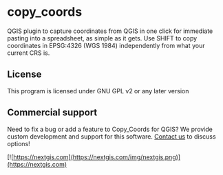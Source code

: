 copy_coords
===========

QGIS plugin to capture coordinates from QGIS in one click for immediate pasting into a spreadsheet, as simple as it gets. Use SHIFT to copy coordinates in EPSG:4326 (WGS 1984) independently from what your current CRS is.

License
-------
This program is licensed under GNU GPL v2 or any later version

Commercial support
------------------
Need to fix a bug or add a feature to Copy_Coords for QGIS? We provide custom development and support for this software. [Contact us](https://nextgis.com/contact/) to discuss options!

[![https://nextgis.com](https://nextgis.com/img/nextgis.png)](https://nextgis.com)
